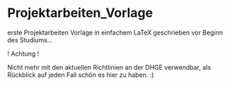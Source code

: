 # Projektarbeiten_Vorlage

erste Projektarbeiten Vorlage in einfachem LaTeX geschrieben vor Beginn des Studiums...

! Achtung !

Nicht mehr mit den aktuellen Richtlinien an der DHGE verwendbar, als Rückblick auf jeden Fall schön es hier zu haben. :)
